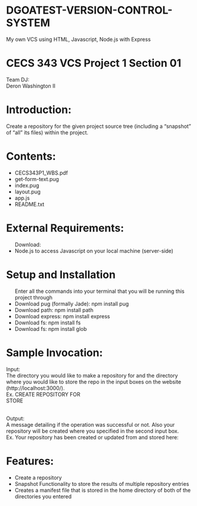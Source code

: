 # DGOATEST-VERSION-CONTROL-SYSTEM
My own VCS using HTML, Javascript, Node.js with Express <br />

# CECS 343 VCS Project 1 Section 01
Team DJ: <br />
Deron Washington II <br />

# Introduction:
Create a repository for the given project source tree (including a
“snapshot” of “all” its files) within the project. <br />

# Contents:
<ul> 
 <li> CECS343P1_WBS.pdf </li>
 <li> get-form-text.pug </li>
 <li> index.pug         </li>
 <li> layout.pug        </li>
 <li> app.js            </li>
 <li> README.txt        </li>
</ul>

# External Requirements:
<ul> Download:
 <li> Node.js  to access Javascript on your local machine (server-side)</li>
</ul> 

# Setup and Installation 
<ul> Enter all the commands into your terminal that you will be running this project through
  <li> Download pug (formally Jade): npm install pug </li>
  <li> Download path: npm install path               </li>
  <li> Download express: npm install express         </li>
  <li> Download fs: npm install fs                   </li>
  <li> Download fs: npm install glob                 </li>   
</ul>
  
 # Sample Invocation:
 Input: <br />
 The directory you would like to make a repository for and the directory where you would like to store the repo in the input boxes on the website (http://localhost:3000/). <br />
 Ex. CREATE REPOSITORY FOR <full path of the project directory to make repo from> <br />
  STORE <full path of where you want to store the repository> 

<br /> Output: <br />
A message detailing if the operation was successful or not. Also your repository will be created where you specified in the second input box. <br />
Ex. Your repository has been created or updated from <full path of the project directory to make repo from> and stored here: <full path of where you want to store the repository> <br />
  
  
# Features:
<ul>
  <li> Create a repository </li>
  <li> Snapshot Functionality to store the results of multiple repository entries </li>
  <li> Creates a manifest file that is stored in the home directory of both of the directories you entered </li>
 </ul>
